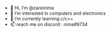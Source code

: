 - 👋 Hi, I’m @zareinima
- 👀 I’m interested in computers and electronics
- 🌱 I’m currently learning c/c++ 
- 📫  reach me on discord : nima#9734

<!---
zareinima/zareinima is a ✨ special ✨ repository because its `README.md` (this file) appears on your GitHub profile.
You can click the Preview link to take a look at your changes.
--->
